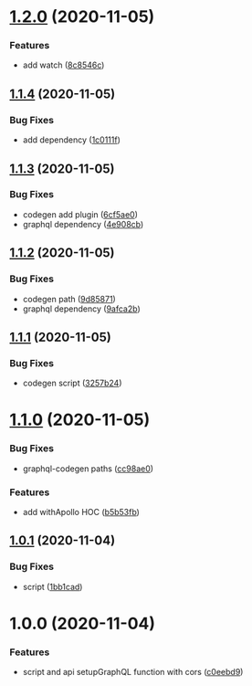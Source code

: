 # [1.2.0](https://github.com/monx-dev/next-graphql/compare/v1.1.4...v1.2.0) (2020-11-05)


### Features

* add watch ([8c8546c](https://github.com/monx-dev/next-graphql/commit/8c8546c084258cd829632704398405e01a511b0a))

## [1.1.4](https://github.com/monx-dev/next-graphql/compare/v1.1.3...v1.1.4) (2020-11-05)


### Bug Fixes

* add dependency ([1c0111f](https://github.com/monx-dev/next-graphql/commit/1c0111fba7a86b0757787a3dbec0d0ace349a478))

## [1.1.3](https://github.com/monx-dev/next-graphql/compare/v1.1.2...v1.1.3) (2020-11-05)


### Bug Fixes

* codegen add plugin ([6cf5ae0](https://github.com/monx-dev/next-graphql/commit/6cf5ae02f92fa04db3b5c1e8bb7444031e748646))
* graphql dependency ([4e908cb](https://github.com/monx-dev/next-graphql/commit/4e908cb5d9c95e87d7dce8a3ef467a264b8c1038))

## [1.1.2](https://github.com/monx-dev/next-graphql/compare/v1.1.1...v1.1.2) (2020-11-05)


### Bug Fixes

* codegen path ([9d85871](https://github.com/monx-dev/next-graphql/commit/9d85871781aa69191a1686a34089aab0ff047c63))
* graphql dependency ([9afca2b](https://github.com/monx-dev/next-graphql/commit/9afca2bdf0bd586efec28b40f13d3f82bfa6e2f5))

## [1.1.1](https://github.com/monx-dev/next-graphql/compare/v1.1.0...v1.1.1) (2020-11-05)


### Bug Fixes

* codegen script ([3257b24](https://github.com/monx-dev/next-graphql/commit/3257b245f0c6dedd09891aa81ec5e33042c8b2fd))

# [1.1.0](https://github.com/monx-dev/next-graphql/compare/v1.0.1...v1.1.0) (2020-11-05)


### Bug Fixes

* graphql-codegen paths ([cc98ae0](https://github.com/monx-dev/next-graphql/commit/cc98ae0371701e21723d15fa0f2e979582c2aa2b))


### Features

* add withApollo HOC ([b5b53fb](https://github.com/monx-dev/next-graphql/commit/b5b53fb6e5cf6902e5ab2371e4cfa1844cc7d667))

## [1.0.1](https://github.com/monx-dev/next-graphql/compare/v1.0.0...v1.0.1) (2020-11-04)


### Bug Fixes

* script ([1bb1cad](https://github.com/monx-dev/next-graphql/commit/1bb1cada8847d7c5f5fd724bc657b75df1df0a20))

# 1.0.0 (2020-11-04)


### Features

* script and api setupGraphQL function with cors ([c0eebd9](https://github.com/monx-dev/next-graphql/commit/c0eebd98fcf22889bebd2c8d0699c06b35e178c3))
